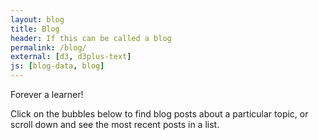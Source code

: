 ```yaml
---
layout: blog
title: Blog
header: If this can be called a blog
permalink: /blog/
external: [d3, d3plus-text]
js: [blog-data, blog]
---
```


Forever a learner!

Click on the bubbles below to find blog posts about a particular topic, or scroll down and see the most recent posts in a list.
